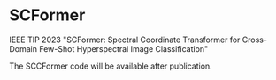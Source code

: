 # SCFormer
IEEE TIP 2023 "SCFormer: Spectral Coordinate Transformer for Cross-Domain Few-Shot Hyperspectral Image Classification"

The SCCFormer code will be available after publication.
